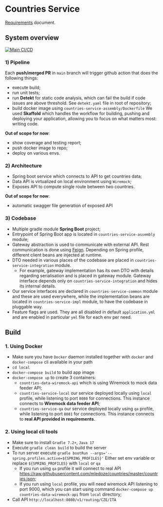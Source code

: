 # Countries Service
[Requirements](Requirement.md) document.
## System overview
[![Main CI/CD](https://github.com/19stephan93/countries-service/actions/workflows/cicd-full.yaml/badge.svg)](https://github.com/19stephan93/countries-service/actions/workflows/cicd-full.yaml)
### 1) Pipeline
Each **push/merged PR** in `main` branch will trigger github action that does the following things:
- execute build;
- run unit tests;
- run **Detekt** for static code analysis, which can fail the build if code issues are above threshold. See `detekt.yaml` file in root of repository;
- build docker image using `countries-service-assembly/Dockerfile`
    We used **Skaffold** which handles the workflow for building, pushing and deploying your application, allowing you to focus on what matters most: writing code.

**Out of scope for now**:
- show coverage and testing report;
- push docker image to repo;
- deploy on various envs.

### 2) Architecture
- Spring boot service which connects to API to get countries data;
- Data API is virtualized on local environment using `Wiremock`;
- Exposes API to compute single route between two countries.

**Out of scope for now**:
- automatic swagger file generation of exposed API

### 3) Codebase
- Multiple gradle module **Spring Boot** project;
- Entrypoint of Spring Boot app is located in `countries-service-assembly` module;
- Gateway abstraction is used to communicate with external API. Rest communication is done using  [Feign](https://github.com/OpenFeign/feign). Depending on Spring profile, different client beans are injected at runtime.
- DTO needed in various places of the codebase are placed in `countries-service-integration` module. 
  - For example, gateway implementation has its own DTO with details regarding serialisation and is placed in gateway module. Gateway interface depends only on `countries-service-integration` and hides its internal details. 
- Our service interfaces are declared in `countries-service-common` module and these are used everywhere, while the implementation beans are located in `countries-service-impl` module, to have the codebase in pluggable way.
- Feature flags are used. They are all disabled in default `application.yml` and are enabled in particular `yml` file for each env per need. 
## Build
### 1. Using Docker
- Make sure you have `Docker` daemon installed together with `docker` and `docker-compose` cli available in your path
- `cd local`
- `docker-compose build` to build app image
- `docker-compose up` to create 3 containers:
  - `countries-data-wiremock-api` which is using Wiremock to mock data feeder API;
  - `countries-service-local` our service deployed locally using `local` profile, while listening to port `8080` for connections. This instance connects to **Wiremock data feeder API**;
  - `countries-service-qa` our service deployed locally using `qa` profile, while listening to port `8081` for connections. This instance connects to **real API provided in requirements**.
### 2. Using local cli tools 
- Make sure to install `Gradle 7.2+`, `Java 17`
- Execute `gradle clean build` to build the server
- To run server execute `gradle bootRun --args='--spring.profiles.active=${SPRING_PROFILES}'` Either set env variable or replace `${SPRING_PROFILES}` with `local` or `qa`
  - If you run using `qa` profile it will connect to real API https://raw.githubusercontent.com/mledoze/countries/master/countries.json;
  - If you run using `local` profile, you will need wiremock API listening to port 9000, which you can start using command `docker-compose up countries-data-wiremock-api` from `local` directory;
- Call API `http://localhost:8080/v1/routing/CZE/ITA`